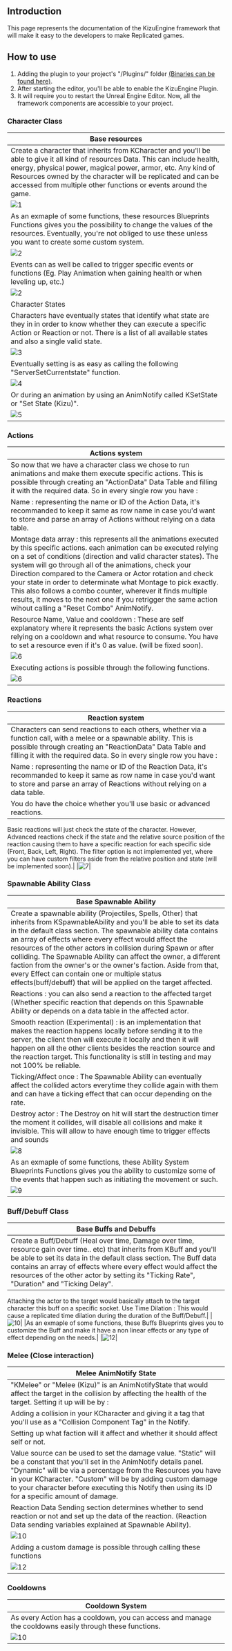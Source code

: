 ## Introduction

This page represents the documentation of the KizuEngine framework that will make it easy to the developers to make Replicated games. 

## How to use

1. Adding the plugin to your project's "/Plugins/" folder [(Binaries can be found here)](https://github.com/Hiro-KE/UE4-KizuEngine/releases). 
2. After starting the editor, you'll be able to enable the KizuEngine Plugin.
3. It will require you to restart the Unreal Engine Editor. Now, all the framework components are accessible to your project.

### Character Class

|Base resources|
|-------|
|Create a character that inherits from KCharacter and you'll be able to give it all kind of resources Data. This can include health, energy, physical power, magical power, armor, etc. Any kind of Resources owned by the character will be replicated and can be accessed from multiple other functions or events around the game.|
|![1](https://hiro-ke.github.io/UE4-KizuEngine/wiki/images/CharacterData.png)|
|As an exmaple of some functions, these resources Blueprints Functions gives you the possibility to change the values of the resources. Eventually, you're not obliged to use these unless you want to create some custom system.|
|![2](https://hiro-ke.github.io/UE4-KizuEngine/wiki/images/ResourcesBP.png)|
|Events can as well be called to trigger specific events or functions (Eg. Play Animation when gaining health or when leveling up, etc.)|
|![2](https://hiro-ke.github.io/UE4-KizuEngine/wiki/images/CharacterEvents.png)|
|Character States|
|Characters have eventually states that identify what state are they in in order to know whether they can execute a specific Action or Reaction or not. There is a list of all available states and also a single valid state.|
|![3](https://hiro-ke.github.io/UE4-KizuEngine/wiki/images/StatesData.png)|
|Eventually setting is as easy as calling the following "ServerSetCurrentstate" function.|
|![4](https://hiro-ke.github.io/UE4-KizuEngine/wiki/images/ServerSetCurrentstate.png)|
|Or during an animation by using an AnimNotify called KSetState or "Set State (Kizu)".|
|![5](https://hiro-ke.github.io/UE4-KizuEngine/wiki/images/StateNotify.png)|

### Actions

|Actions system|
|-------|
|So now that we have a character class we chose to run animations and make them execute specific actions. This is possible through creating an "ActionData" Data Table and filling it with the required data. So in every single row you have : |
|Name : representing the name or ID of the Action Data, it's recommanded to keep it same as row name in case you'd want to store and parse an array of Actions without relying on a data table.|
|Montage data array : this represents all the animations executed by this specific actions. each animation can be executed relying on a set of conditions (direction and valid character states). The system will go through all of the animations, check your Direction compared to the Camera or Actor rotation and check your state in order to determinate what Montage to pick exactly. This also follows a combo counter, wherever it finds multiple results, it moves to the next one if you retrigger the same action wihout calling a "Reset Combo" AnimNotify.|
|Resource Name, Value and cooldown : These are self explanatory where it represents the basic Actions system over relying on a cooldown and what resource to consume. You have to set a resource even if it's 0 as value. (will be fixed soon).|
|![6](https://hiro-ke.github.io/UE4-KizuEngine/wiki/images/ActionDT.png)|
|Executing actions is possible through the following functions.|
|![6](https://hiro-ke.github.io/UE4-KizuEngine/wiki/images/ActionsBP.png)|

### Reactions

|Reaction system|
|-------|
|Characters can send reactions to each others, whether via a function call, with a melee or a spawnable ability. This is possible through creating an "ReactionData" Data Table and filling it with the required data. So in every single row you have :|
|Name : representing the name or ID of the Reaction Data, it's recommanded to keep it same as row name in case you'd want to store and parse an array of Reactions without relying on a data table.|
|You do have the choice whether you'll use basic or advanced reactions.
Basic reactions will just check the state of the character. However, Advanced reactions check if the state and the relative source position of the reaction causing them to have a specific reaction for each specific side (Front, Back, Left, Right).
The filter option is not implemented yet, where you can have custom filters aside from the relative position and state (will be implemented soon).|
|![7](https://hiro-ke.github.io/UE4-KizuEngine/wiki/images/ReactionDT.png)|


### Spawnable Ability Class

|Base Spawnable Ability|
|-------|
|Create a spawnable ability (Projectiles, Spells, Other) that inherits from KSpawnableAbility and you'll be able to set its data in the default class section. The spawnable ability data contains an array of effects where every effect would affect the resources of the other actors in collision during Spawn or after colliding. The Spawnable Ability can affect the owner, a different faction from the owner's or the owner's faction. Aside from that, every Effect can contain one or multiple status effects(buff/debuff) that will be applied on the target affected.|
|Reactions :  you can also send a reaction to the affected target (Whether specific reaction that depends on this Spawnable Ability or depends on a data table in the affected actor.|
|Smooth reaction (Experimental) : is an implementation that makes the reaction happens locally before sending it to the server, the client then will execute it locally and then it will happen on all the other clients besides the reaction source and the reaction target. This functionality is still in testing and may not 100% be reliable.|
|Ticking/Affect once : The Spawnable Ability can eventually affect the collided actors everytime they collide again with them and can have a ticking effect that can occur depending on the rate.|
|Destroy actor : The Destroy on hit will start the destruction timer the moment it collides, will disable all collisions and make it invisible. This will allow to have enough time to trigger effects and sounds|
|![8](https://hiro-ke.github.io/UE4-KizuEngine/wiki/images/SpawnableAbility.png)|
|As an exmaple of some functions, these Ability System Blueprints Functions gives you the ability to customize some of the events that happen such as initiating the movement or such.|
|![9](https://hiro-ke.github.io/UE4-KizuEngine/wiki/images/SpawnableAbilityFunc.png)|

### Buff/Debuff Class

|Base Buffs and Debuffs|
|-------|
|Create a Buff/Debuff (Heal over time, Damage over time, resource gain over time.. etc) that inherits from KBuff and you'll be able to set its data in the default class section. The Buff data contains an array of effects where every effect would affect the resources of the other actor by setting its "Ticking Rate", "Duration" and "Ticking Delay". 
Attaching the actor to the target would basically attach to the target character this buff on a specific socket.
Use Time Dilation : This would cause a replicated time dilation during the duration of the Buff/Debuff.|
|![10](https://hiro-ke.github.io/UE4-KizuEngine/wiki/images/Buff.png)|
|As an exmaple of some functions, these Buffs Blueprints gives you to customize the Buff and make it have a non linear effects or any type of effect depending on the needs.|
|![12](https://hiro-ke.github.io/UE4-KizuEngine/wiki/images/BuffFuncBP.png)|

### Melee (Close interaction)

|Melee AnimNotify State|
|-------|
|"KMelee" or "Melee (Kizu)" is an AnimNotifyState that would affect the target in the collision by affecting the health of the target. Setting it up will be by : 
Adding a collision in your KCharacter and giving it a tag that you'll use as a "Collision Component Tag" in the Notify.|
|Setting up what faction will it affect and whether it should affect self or not.|
|Value source can be used to set the damage value. "Static" will be a constant that you'll set in the AnimNotify details panel. "Dynamic" will be via a percentage from the Resources you have in your KCharacter. "Custom" will be by adding custom damage to your character before executing this Notify then using its ID for a specific amount of damage.|
|Reaction Data Sending section determines whether to send reaction or not and set up the data of the reaction. (Reaction Data sending variables explained at Spawnable Ability).|
|![10](https://hiro-ke.github.io/UE4-KizuEngine/wiki/images/MeleeNotify.png)|
|Adding a custom damage is possible through calling these functions|
|![12](https://hiro-ke.github.io/UE4-KizuEngine/wiki/images/CustomDamageBP.png)|

### Cooldowns

|Cooldown System|
|-------|
|As every Action has a cooldown, you can access and manage the cooldowns easily through these functions. |
|![10](https://hiro-ke.github.io/UE4-KizuEngine/wiki/images/CooldownsBP.png)|
